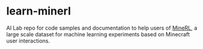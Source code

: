 # learn-minerl
AI Lab repo for code samples and documentation to help users of [MineRL](https://minerl.io), a large scale dataset for machine learning experiments based on Minecraft user interactions.

